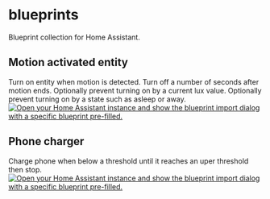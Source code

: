 # blueprints

Blueprint collection for Home Assistant.

## Motion activated entity
Turn on entity when motion is detected. Turn off a number of seconds after motion ends. Optionally prevent turning on by a current lux value. Optionally prevent turning on by a state such as asleep or away.
[![Open your Home Assistant instance and show the blueprint import dialog with a specific blueprint pre-filled.](https://my.home-assistant.io/badges/blueprint_import.svg)](https://my.home-assistant.io/redirect/blueprint_import/?blueprint_url=https%3A%2F%2Fgithub.com%2Fapollo1220%2Fblueprints%2Fblob%2Fmain%2Fmotion_activated_entity.yaml)

## Phone charger
Charge phone when below a threshold until it reaches an uper threshold then stop.
[![Open your Home Assistant instance and show the blueprint import dialog with a specific blueprint pre-filled.](https://my.home-assistant.io/badges/blueprint_import.svg)](https://my.home-assistant.io/redirect/blueprint_import/?blueprint_url=https%3A%2F%2Fgithub.com%2Fapollo1220%2Fblueprints%2Fblob%2Fmain%2Fphone_charger.yaml)